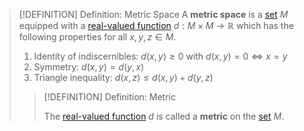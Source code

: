 >[!DEFINITION] Definition: Metric Space
>A **metric space** is a [set](../../../Set%20Theory/Set.md) $M$ equipped with a [real-valued function](../../../Analysis/Real%20Analysis/Real-Valued%20Function.md) $d: M \times M \to \mathbb{R}$ which has the following properties for all $x, y, z \in M$.
>1. Identity of indiscernibles: $d(x, y) \ge 0$ with $d(x, y) = 0 \iff x = y$
>2. Symmetry: $d(x,y) = d(y,x)$
>3. Triangle inequality: $d(x,z) \le d(x,y) + d(y,z)$
>
>>[!DEFINITION] Definition: Metric
>>
>>The [real-valued function](../../../Analysis/Real%20Analysis/Real-Valued%20Function.md) $d$ is called a **metric** on the [set](../../../Set%20Theory/Set.md) $M$.
>>